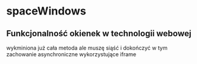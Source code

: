 # spaceWindows
Funkcjonalność okienek w technologii webowej
--
wykminiona już cała metoda ale muszę siąść i dokończyć w tym zachowanie asynchroniczne wykorzystujące iframe
